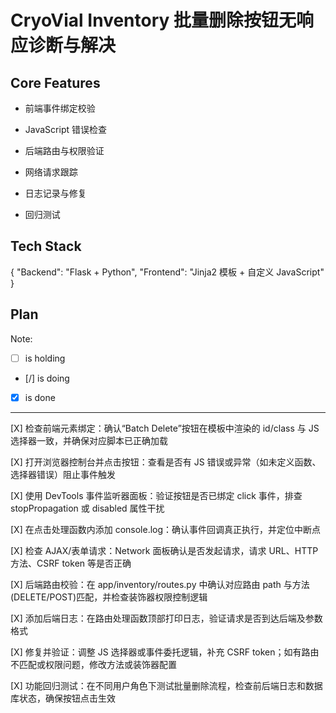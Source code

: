 # CryoVial Inventory 批量删除按钮无响应诊断与解决

## Core Features

- 前端事件绑定校验

- JavaScript 错误检查

- 后端路由与权限验证

- 网络请求跟踪

- 日志记录与修复

- 回归测试

## Tech Stack

{
  "Backend": "Flask + Python",
  "Frontend": "Jinja2 模板 + 自定义 JavaScript"
}

## Plan

Note: 

- [ ] is holding
- [/] is doing
- [X] is done

---

[X] 检查前端元素绑定：确认“Batch Delete”按钮在模板中渲染的 id/class 与 JS 选择器一致，并确保对应脚本已正确加载

[X] 打开浏览器控制台并点击按钮：查看是否有 JS 错误或异常（如未定义函数、选择器错误）阻止事件触发

[X] 使用 DevTools 事件监听器面板：验证按钮是否已绑定 click 事件，排查 stopPropagation 或 disabled 属性干扰

[X] 在点击处理函数内添加 console.log：确认事件回调真正执行，并定位中断点

[X] 检查 AJAX/表单请求：Network 面板确认是否发起请求，请求 URL、HTTP 方法、CSRF token 等是否正确

[X] 后端路由校验：在 app/inventory/routes.py 中确认对应路由 path 与方法(DELETE/POST)匹配，并检查装饰器权限控制逻辑

[X] 添加后端日志：在路由处理函数顶部打印日志，验证请求是否到达后端及参数格式

[X] 修复并验证：调整 JS 选择器或事件委托逻辑，补充 CSRF token；如有路由不匹配或权限问题，修改方法或装饰器配置

[X] 功能回归测试：在不同用户角色下测试批量删除流程，检查前后端日志和数据库状态，确保按钮点击生效
